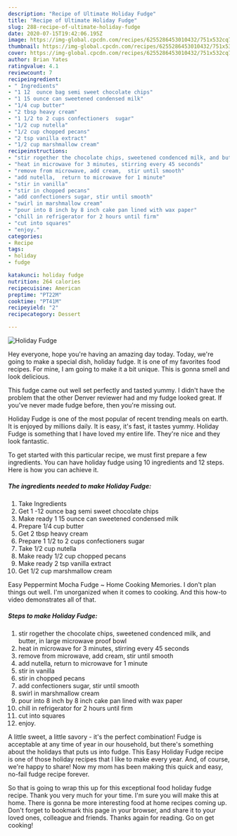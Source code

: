 ```yaml
---
description: "Recipe of Ultimate Holiday Fudge"
title: "Recipe of Ultimate Holiday Fudge"
slug: 288-recipe-of-ultimate-holiday-fudge
date: 2020-07-15T19:42:06.195Z
image: https://img-global.cpcdn.com/recipes/6255286453010432/751x532cq70/holiday-fudge-recipe-main-photo.jpg
thumbnail: https://img-global.cpcdn.com/recipes/6255286453010432/751x532cq70/holiday-fudge-recipe-main-photo.jpg
cover: https://img-global.cpcdn.com/recipes/6255286453010432/751x532cq70/holiday-fudge-recipe-main-photo.jpg
author: Brian Yates
ratingvalue: 4.1
reviewcount: 7
recipeingredient:
- " Ingredients"
- "1 12  ounce bag semi sweet chocolate chips"
- "1 15 ounce can sweetened condensed milk"
- "1/4 cup butter"
- "2 tbsp heavy cream"
- "1 1/2 to 2 cups confectioners  sugar"
- "1/2 cup nutella"
- "1/2 cup chopped pecans"
- "2 tsp vanilla extract"
- "1/2 cup marshmallow cream"
recipeinstructions:
- "stir rogether the chocolate chips, sweetened condenced milk, and butter,  in large microwave proof bowl"
- "heat in microwave for 3 minutes, stirring every 45 seconds"
- "remove from microwave, add cream,  stir until smooth"
- "add nutella,  return to microwave for 1 minute"
- "stir in vanilla"
- "stir in chopped pecans"
- "add confectioners sugar, stir until smooth"
- "swirl in marshmallow cream"
- "pour into 8 inch by 8 inch cake pan lined with wax paper"
- "chill in refrigerator for 2 hours until firm"
- "cut into squares"
- "enjoy."
categories:
- Recipe
tags:
- holiday
- fudge

katakunci: holiday fudge 
nutrition: 264 calories
recipecuisine: American
preptime: "PT22M"
cooktime: "PT41M"
recipeyield: "2"
recipecategory: Dessert

---
```



![Holiday Fudge](https://img-global.cpcdn.com/recipes/6255286453010432/751x532cq70/holiday-fudge-recipe-main-photo.jpg)

Hey everyone, hope you're having an amazing day today. Today, we're going to make a special dish, holiday fudge. It is one of my favorites food recipes. For mine, I am going to make it a bit unique. This is gonna smell and look delicious.

This fudge came out well set perfectly and tasted yummy. I didn&#39;t have the problem that the other Denver reviewer had and my fudge looked great. If you&#39;ve never made fudge before, then you&#39;re missing out.

Holiday Fudge is one of the most popular of recent trending meals on earth. It is enjoyed by millions daily. It is easy, it's fast, it tastes yummy. Holiday Fudge is something that I have loved my entire life. They're nice and they look fantastic.


To get started with this particular recipe, we must first prepare a few ingredients. You can have holiday fudge using 10 ingredients and 12 steps. Here is how you can achieve it.

<!--inarticleads1-->

##### The ingredients needed to make Holiday Fudge:

1. Take  Ingredients
1. Get 1 -12  ounce bag semi sweet chocolate chips
1. Make ready 1 15 ounce can sweetened condensed milk
1. Prepare 1/4 cup butter
1. Get 2 tbsp heavy cream
1. Prepare 1 1/2 to 2 cups confectioners  sugar
1. Take 1/2 cup nutella
1. Make ready 1/2 cup chopped pecans
1. Make ready 2 tsp vanilla extract
1. Get 1/2 cup marshmallow cream


Easy Peppermint Mocha Fudge ~ Home Cooking Memories. I don&#39;t plan things out well. I&#39;m unorganized when it comes to cooking. And this how-to video demonstrates all of that. 

<!--inarticleads2-->

##### Steps to make Holiday Fudge:

1. stir rogether the chocolate chips, sweetened condenced milk, and butter,  in large microwave proof bowl
1. heat in microwave for 3 minutes, stirring every 45 seconds
1. remove from microwave, add cream,  stir until smooth
1. add nutella,  return to microwave for 1 minute
1. stir in vanilla
1. stir in chopped pecans
1. add confectioners sugar, stir until smooth
1. swirl in marshmallow cream
1. pour into 8 inch by 8 inch cake pan lined with wax paper
1. chill in refrigerator for 2 hours until firm
1. cut into squares
1. enjoy.


A little sweet, a little savory - it&#39;s the perfect combination! Fudge is acceptable at any time of year in our household, but there&#39;s something about the holidays that puts us into fudge. This Easy Holiday Fudge recipe is one of those holiday recipes that I like to make every year. And, of course, we&#39;re happy to share! Now my mom has been making this quick and easy, no-fail fudge recipe forever. 

So that is going to wrap this up for this exceptional food holiday fudge recipe. Thank you very much for your time. I'm sure you will make this at home. There is gonna be more interesting food at home recipes coming up. Don't forget to bookmark this page in your browser, and share it to your loved ones, colleague and friends. Thanks again for reading. Go on get cooking!
